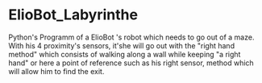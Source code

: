 # ElioBot_Labyrinthe
Python's Programm of a ElioBot 's robot which needs to go out of a maze. 
With his 4 proximity's sensors, it'she will go out with the "right hand method" which consists of walking along a wall while keeping "a right hand" or here a point of reference such as his right sensor, method which will allow him to find the exit.
